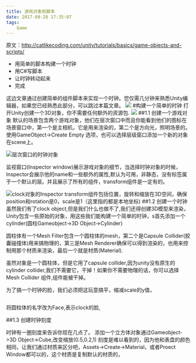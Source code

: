 ```yaml
---
title: 游戏对象和脚本
date: 2017-09-20 17:35:07
tags:
    Game
---
```

原文：http://catlikecoding.com/unity/tutorials/basics/game-objects-and-scripts/

- 用简单的脚本构建一个时钟
- 用C#写脚本
- 让时钟转动起来
- 完成

这边文章通过创建简单的组件脚本来实现一个时钟。您仅需几分钟来熟悉Unity编辑器，如果您已经熟悉此部分，可以跳过本篇文章。
![](tutorial-image.jpg)
#构建一个简单的时钟
打开Unity创建一个3D对象，你不需要任何额外的资源包.
![](default-layout.png)
##1.1 创建一个游戏对象
默认的场景包含两个游戏对象，他们在层次窗口中而且你能看到他们的图标在场景窗口中，第一个是主相机，它是用来渲染的，第二个是方向光，照明场景的。
使用GameObject->Create Empty 选项，也可以选择层级窗口添加一个新的对象在scene上。

<img src="/2017/09/20/游戏对象和脚本/hierarchy.png" alt="层次窗口的时钟对象">

监视窗口(Inspector window)展示游戏对象的细节，当选择时钟对象的时候，Inspector会展示他的name和一些额外的属性,默认为可用，非静态，没有标签属于一个默认的层。并且展示了所有的组件，transform组件是一定有的。

<img src="/2017/09/20/游戏对象和脚本/inspector.png" alt="clock对象的Inspector">
transform组件包括位置，旋转和缩放在3D空间，确保position和rotation是0，scale是1（这里指的都是本地坐标)
##1.2 创建一个时钟
虽然我们有了clock object,但是我们什么也做不了,我们还得创建3D模型来渲染，Unity包含一些原始的对象，用这些我们能构建一个简单的时钟，s首先添加一个cylinder(圆柱Gameobject->3D Object->Cylinder)
<img src="/2017/09/20/游戏对象和脚本/cylinder.png" alt="">
<img src="/2017/09/20/游戏对象和脚本/cylinder-inspector.png" alt="">

圆柱体有一个Mesh Filter包含一个圆柱体的mesh，第二个是Capsule Collider(胶囊碰撞体)用来搞物理的，第三是Mesh Renderer确保可以得到渲染的，也用来控制用那个材质来渲染，最后一个就是材质(Material).

虽然对象是一个圆柱体，但是它用了capsule collider,因为unity没有原生的cylinder collider,我们不需要它，干掉！如果你不需要物理的话，你可以选择Mesh Collider 组件,组件能被干掉。

为了搞一个时钟的脸，我们必须把这玩意搞平，缩减scale的y值，

<img src="/2017/09/20/游戏对象和脚本/cylinder-scaled-scene.png" alt="">

将圆柱体的名字改为Face,表示clock的脸,
<img src="/2017/09/20/游戏对象和脚本/child-object.png" alt="">

##1.3 创建时钟刻度

时钟有一圈刻度来告诉你现在几点了。
添加一个立方体对象通过Gameobject->3D Object->Cube,改变缩放(0.5,0.2,1)
刻度是难以看到的，因为他和表盘的颜色相同，让我们通过材质来区分吧，Assets->Create->Material，或者Proect Window都可以的，这个材质是复制默认的材质的，